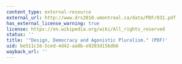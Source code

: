 ```yaml
---
content_type: external-resource
external_url: http://www.drs2010.umontreal.ca/data/PDF/031.pdf
has_external_license_warning: true
license: https://en.wikipedia.org/wiki/All_rights_reserved
status: ''
title: '"Design, Democracy and Agonistic Pluralism." (PDF)'
uid: be511c16-5ced-4d42-aa8b-e9203d15bdb6
wayback_url: ''
---
```

